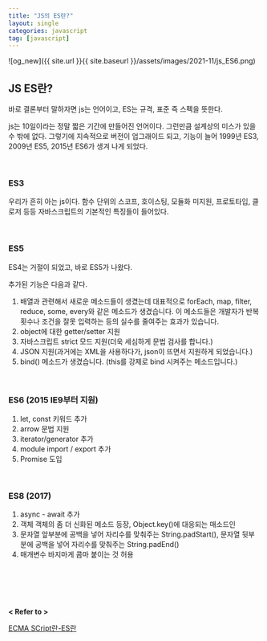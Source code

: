 ```yaml
---
title: "JS의 ES란?"
layout: single
categories: javascript
tag: [javascript]
---
```


![og_new]({{ site.url }}{{ site.baseurl }}/assets/images/2021-11/js_ES6.png)

## JS ES란?

바로 결론부터 말하자면 js는 언어이고, ES는 규격, 표준 즉 스펙을 뜻한다.

js는 10일이라는 정말 짧은 기간에 만들어진 언어이다. 그런만큼 설계상의 미스가 있을 수 밖에 없다.
그렇기에 지속적으로 버전이 업그래이드 되고, 기능이 늘어 1999년 ES3, 2009년 ES5, 2015년 ES6가 생겨 나게 되었다.

<br />

### ES3
우리가 흔히 아는 js이다. 함수 단위의 스코프, 호이스팅, 모듈화 미지원, 프로토타입, 클로저 등등 자바스크립트의 기본적인 특징들이 들어있다. 

<br />

### ES5
ES4는 거절이 되었고, 바로 ES5가 나왔다.

추가된 기능은 다음과 같다.
1. 배열과 관련해서 새로운 메소드들이 생겼는데 대표적으로 forEach, map, filter, reduce, some, every와 같은 메소드가 생겼습니다. 이 메소드들은 개발자가 반복 횟수나 조건을 잘못 입력하는 등의 실수를 줄여주는 효과가 있습니다.
2. object에 대한 getter/setter 지원
3. 자바스크립트 strict 모드 지원(더욱 세심하게 문법 검사를 합니다.)
4. JSON 지원(과거에는 XML을 사용하다가, json이 뜨면서 지원하게 되었습니다.)
5. bind() 메소드가 생겼습니다. (this를 강제로 bind 시켜주는 메소드입니다.)

<br />

### ES6 (2015 IE9부터 지원)

1. let, const 키워드 추가
2. arrow 문법 지원
3. iterator/generator 추가
4. module import / export 추가
5. Promise 도입

<br />

### ES8 (2017)

1. async - await 추가
2. 객체 객체의 좀 더 신화된 메소드 등장, Object.key()에 대응되는 매소드인 
3. 문자열 앞부분에 공백을 넣어 자리수를 맞춰주는 String.padStart(), 문자열 뒷부분에 공백을 넣어 자리수를 맞춰주는 String.padEnd()
4. 매개변수 바지마게 콤마 붙이는 것 허용

<br /><br /><br /><br />

**< Refer to >**<br />

[ECMA SCript란-ES란](https://usefultoknow.tistory.com/entry/ECMA-SCript%EB%9E%80-ES%EB%9E%80)
